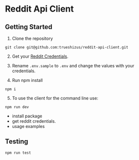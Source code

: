 # Reddit Api Client

## Getting Started

1. Clone the repository

`git clone git@github.com:trueshizus/reddit-api-client.git`

2. Get your [Reddit Credentials](https://old.reddit.com/prefs/apps/).

3. Rename `.env.sample` to `.env` and change the values with your credentials.

4. Run npm install

`npm i`

5. To use the client for the command line use:

`npm run dev`

- install package
- get reddit credentials.
- usage examples

## Testing

`npm run test`
